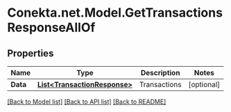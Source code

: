 # Conekta.net.Model.GetTransactionsResponseAllOf

## Properties

Name | Type | Description | Notes
------------ | ------------- | ------------- | -------------
**Data** | [**List&lt;TransactionResponse&gt;**](TransactionResponse.md) | Transactions | [optional] 

[[Back to Model list]](../README.md#documentation-for-models) [[Back to API list]](../README.md#documentation-for-api-endpoints) [[Back to README]](../README.md)

